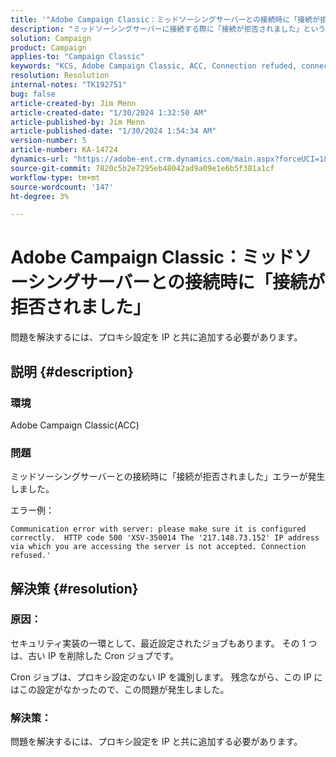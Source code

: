 ```yaml
---
title: '"Adobe Campaign Classic：ミッドソーシングサーバーとの接続時に「接続が拒否されました」'
description: "ミッドソーシングサーバーに接続する際に「接続が拒否されました」というエラーが発生するAdobe Campaign Classicの問題を解決する方法を説明します。"
solution: Campaign
product: Campaign
applies-to: "Campaign Classic"
keywords: "KCS, Adobe Campaign Classic, ACC, Connection refuded, connect, mid-sourcing server, Troubleshooting"
resolution: Resolution
internal-notes: "TK192751"
bug: false
article-created-by: Jim Menn
article-created-date: "1/30/2024 1:32:50 AM"
article-published-by: Jim Menn
article-published-date: "1/30/2024 1:54:34 AM"
version-number: 5
article-number: KA-14724
dynamics-url: "https://adobe-ent.crm.dynamics.com/main.aspx?forceUCI=1&pagetype=entityrecord&etn=knowledgearticle&id=ad8e0175-0fbf-ee11-9079-6045bd006268"
source-git-commit: 7820c5b2e7295eb48042ad9a09e1e6b5f381a1cf
workflow-type: tm+mt
source-wordcount: '147'
ht-degree: 3%

---
```


# Adobe Campaign Classic：ミッドソーシングサーバーとの接続時に「接続が拒否されました」


問題を解決するには、プロキシ設定を IP と共に追加する必要があります。

## 説明 {#description}


### 環境

Adobe Campaign Classic(ACC)

### 問題

ミッドソーシングサーバーとの接続時に「接続が拒否されました」エラーが発生しました。

エラー例：


```
Communication error with server: please make sure it is configured correctly.  HTTP code 500 'XSV-350014 The '217.148.73.152' IP address via which you are accessing the server is not accepted. Connection refused.'
```



## 解決策 {#resolution}


### 原因：

セキュリティ実装の一環として、最近設定されたジョブもあります。 その 1 つは、古い IP を削除した Cron ジョブです。

Cron ジョブは、プロキシ設定のない IP を識別します。 残念ながら、この IP にはこの設定がなかったので、この問題が発生しました。

### 解決策：

問題を解決するには、プロキシ設定を IP と共に追加する必要があります。
